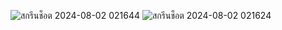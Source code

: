 ![สกรีนช็อต 2024-08-02 021644](https://github.com/user-attachments/assets/799b755c-fcb0-46c0-9e4b-2ab952429dbf)
![สกรีนช็อต 2024-08-02 021624](https://github.com/user-attachments/assets/43de2b20-072b-4fc0-a1a4-a7437777e312)
